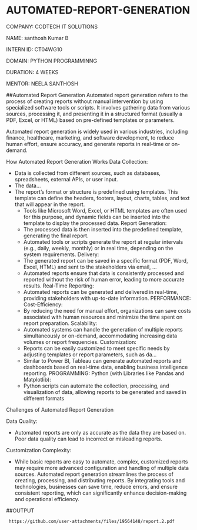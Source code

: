 # AUTOMATED-REPORT-GENERATION
COMPANY: CODTECH IT SOLUTIONS

NAME: santhosh Kumar B

INTERN ID: CT04WG10

DOMAIN: PYTHON PROGRAMMINNG

DURATION: 4 WEEKS

MENTOR: NEELA SANTHOSH

##Automated Report Generation
Automated report generation refers to the process of creating reports without manual intervention by using specialized software tools or scripts. It involves gathering data from various sources, processing it, and presenting it in a structured format (usually a PDF, Excel, or HTML) based on pre-defined templates or parameters.

Automated report generation is widely used in various industries, including finance, healthcare, marketing, and software development, to reduce human effort, ensure accuracy, and generate reports in real-time or on-demand.

How Automated Report Generation Works
 Data Collection:
   - Data is collected from different sources, such as databases, spreadsheets, external APIs, or user input.
   - The data…
 - The report’s format or structure is predefined using templates. This template can define the headers, footers, layout, charts, tables, and text that will appear in the report.
   - Tools like Microsoft Word, Excel, or HTML templates are often used for this purpose, and dynamic fields can be inserted into the template to display the processed data.
 Report Generation:
   - The processed data is then inserted into the predefined template, generating the final report.
   - Automated tools or scripts generate the report at regular intervals (e.g., daily, weekly, monthly) or in real time, depending on the system requirements.
 Delivery:
   - The generated report can be saved in a specific format (PDF, Word, Excel, HTML) and sent to the stakeholders via email, …
   - Automated reports ensure that data is consistently processed and reported without the risk of human error, leading to more accurate results.
Real-Time Reporting:
   - Automated reports can be generated and delivered in real-time, providing stakeholders with up-to-date information.
  PERFORMANCE:
Cost-Efficiency:
   - By reducing the need for manual effort, organizations can save costs associated with human resources and minimize the time spent on report preparation.
Scalability:
   - Automated systems can handle the generation of multiple reports simultaneously or on-demand, accommodating increasing data volumes or report frequencies.
Customization:
   - Reports can be easily customized to meet specific needs by adjusting templates or report parameters, such as da…
   - Similar to Power BI, Tableau can generate automated reports and dashboards based on real-time data, enabling business intelligence reporting.
PROGRAMMING:
 Python (with Libraries like Pandas and Matplotlib):
   - Python scripts can automate the collection, processing, and visualization of data, allowing reports to be generated and saved in different formats

Challenges of Automated Report Generation

 Data Quality:
   - Automated reports are only as accurate as the data they are based on. Poor data quality can lead to incorrect or misleading reports.
   
 Customization Complexity:
   - While basic reports are easy to automate, complex, customized reports may require more advanced configuration and handling of multiple data sources.
     Automated report generation streamlines the process of creating, processing, and distributing reports. By integrating tools and technologies, businesses can save time, reduce errors, and ensure consistent reporting, which can significantly enhance decision-making and operational efficiency.
 
 
 ##OUTPUT

     https://github.com/user-attachments/files/19564148/report.2.pdf
   
